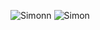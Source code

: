 ![Simonn](https://github.com/user-attachments/assets/6388f3a2-6e0c-4090-a0f0-d37a7f0fc437)
![Simon](https://github.com/user-attachments/assets/322afd21-34d6-4cef-b765-d4ef708c988b)
